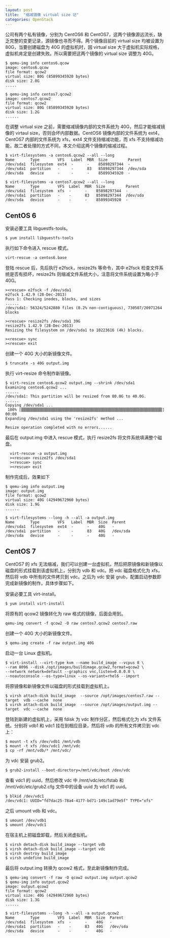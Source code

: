 ```yaml
---
layout: post
title:  "缩减镜像 virtual size 记"
categories: OpenStack
---
```


公司有两个私有镜像，分别为 CentOS6 和 CentOS7，这两个镜像源远流长，缺乏完整的变更记录，源镜像也寻而不得。两个镜像目前的 virtual size 均被设置为 80G，当要创建磁盘为 40G 的虚拟机时，因 virtual size 大于虚拟机实际规格，虚拟机肯定是创建失败。所以需要把这两个镜像的 virtual size 调整为 40G。

```
$ qemu-img info centos6.qcow
image: centos6.qcow
file format: qcow2
virtual size: 80G (85899345920 bytes)
disk size: 2.0G
.....

$ qemu-img info centos7.qcow2
image: centos7.qcow2
file format: qcow2
virtual size: 80G (85899345920 bytes)
disk size: 1.2G
......
```


在调整 virtual size 之前，需要缩减镜像内部的文件系统为 40G，然后才能缩减镜像的 virtaul size，否则会坏内部数据。CentOS6 镜像内部的文件系统为 ext4，CentOS7 内部的文件系统为 xfs，ext4 文件支持缩减功能，而 xfs 不支持缩减功能，故二者处理的方式不同，本文介绍这两个镜像的缩减过程。


```
$ virt-filesystems -a centos6.qcow2 --all --long
Name       Type        VFS   Label  MBR  Size         Parent
/dev/sda1  filesystem  ext4  -      -    85898297344  -
/dev/sda1  partition   -     -      83   85898297344  /dev/sda
/dev/sda   device      -     -      -    85899345920  -

$ virt-filesystems -a centos7.qcow2 --all --long
Name       Type        VFS  Label  MBR  Size         Parent
/dev/sda1  filesystem  xfs  -      -    85898297344  -
/dev/sda1  partition   -    -      83   85898297344  /dev/sda
/dev/sda   device      -    -      -    85899345920  -
```

## CentOS 6

安装必要工具 libguestfs-tools。

```
$ yum install libguestfs-tools
```

执行如下命令进入 rescue 模式。

```
virt-rescue -a centos6.base
```

登陆 rescue 后，先后执行 e2fsck，resize2fs 等命令，其中 e2fsck 检查文件系统是否有损坏，resize2fs 则缩减文件系统大小，注意将文件系统设置为略小于 40G。

```
><rescue> e2fsck -f /dev/sda1
e2fsck 1.42.9 (28-Dec-2013)
Pass 1: Checking inodes, blocks, and sizes
......
/dev/sda1: 56324/5242880 files (0.2% non-contiguous), 730507/20971264 blocks

><rescue> resize2fs /dev/sda1 39G
resize2fs 1.42.9 (28-Dec-2013)
Resizing the filesystem on /dev/sda1 to 10223616 (4k) blocks.

><rescue> sync
><rescue> exit
```

创建一个 40G 大小的新镜像文件。

```
$ truncate -s 40G output.img
```

执行 virt-resize 命令制作新镜像。 

```
$ virt-resize centos6.qcow2 output.img --shrink /dev/sda1
Examining centos6.qcow2 ...
......
/dev/sda1: This partition will be resized from 80.0G to 40.0G.
......
Copying /dev/sda1 ...
 100% ⟦▒▒▒▒▒▒▒▒▒▒▒▒▒▒▒▒▒▒▒▒▒▒▒▒▒▒▒▒▒▒▒▒▒▒▒▒▒▒▒▒▒▒▒▒▒▒▒▒▒▒▒▒▒▒▒▒▒▒▒▒▒▒⟧ 00:00
Expanding /dev/sda1 using the 'resize2fs' method ...

Resize operation completed with no errors......
```

最后在 output.img 中进入 rescue 模式，执行 resize2fs 将文件系统填满整个磁盘。

```
  virt-rescue -a output.img
  ><rescue> resize2fs /dev/sda1
  ><rescue> sync
  ><rescue> exit
```

制作完成后，效果如下

```
$ qemu-img info output.img
image: output.img
file format: qcow2
virtual size: 40G (42949672960 bytes)
disk size: 1.9G
......

$ virt-filesystems --long -h --all -a output.img
Name       Type        VFS   Label  MBR  Size  Parent
/dev/sda1  filesystem  ext4  -      -    40G   -
/dev/sda1  partition   -     -      83   40G   /dev/sda
/dev/sda   device      -     -      -    40G   -

```

## CentOS 7

CentOS7 的 xfs 无法缩减，我们可以创建一台虚拟机，然后把原镜像和新镜像以磁盘的形式挂载到该虚拟机上，分别为 vdb 和 vdc。把 vdc 磁盘格式化为 xfs，然后将 vdb 中所有的文件拷贝到 vdc。之后为 vdc 安装 grub，配置启动参数即完成新镜像的制作，具体步骤如下。

安装必要工具 virt-install。

```
$ yum install virt-install
```

将原有的 qcow2 镜像转化为 raw 格式的镜像，后面会用到。

```
qemu-img convert -f qcow2 -O raw centos7.qcow2 centos7.raw
```

创建一个 40G 大小的新镜像文件。

```
$ qemu-img create -f raw output.img 40G
```

启动一台 Linux 虚拟机。

```
$ virt-install --virt-type kvm --name build_image --vcpus 8 \
--ram 8096 --disk /opt/images/buildimage.qcow2,format=qcow2 \
--network network=default --graphics vnc,listen=0.0.0.0 \
--noautoconsole --os-type=linux --os-variant=rhel6 --import
```

将原镜像和新镜像文件以磁盘的形式挂载到虚拟机上。

```
$ virsh attach-disk build_image  --source /opt/images/centos7.raw --target  vdb --cache  none
$ virsh attach-disk build_image  --source /opt/images/output.img --target  vdc --cache  none
```

登陆到新建的虚拟机上，采用 fdisk 为 vdc 制作分区，然后格式化为 xfs 文件系统。分别将 vdb1 和 vdc1 挂在到相应目录，然后将 vdb 的所有文件拷贝到 vdc 上：

```
$ mount -t xfs /dev/vdb1 /mnt/vdb
$ mount -t xfs /dev/vdc1 /mnt/vdc
$ cp -rf /mnt/vdb/* /mnt/vdc/
```

为 vdc 安装 grub2。

```
$ grub2-install --boot-directory=/mnt/vdc/boot /dev/vdc
```

查看 vdc1 的 uuid，然后修改 vdc 中 /mnt/vdc/etc/fstab 和 /mnt/vdc/etc/grub2.cfg 文件中的设备 uuid 为 vdc1 的 uuid。

```
$ blkid /dev/vdc1
/dev/vdc1: UUID="fd7dac25-78a4-4177-bd71-149c1ad79e5f" TYPE="xfs"
```

之后 umount vdb 和 vdc。

```
$ umount /dev/vdb1
$ umount /dev/vdc1
```

在宿主机上把磁盘卸载，然后关闭虚拟机。

```
$ virsh detach-disk build_image --target vdb
$ virsh detach-disk build_image --target vdc
$ virsh destroy build_image
$ virsh undefine build_image
```

最后将 output.img 转换为 qcow2 格式，至此新镜像制作完成。

```
$ qemu-img convert -f raw -O qcow2 output.img output.qcow2
$ qemu-img info output.qcow2
image: output.qcow2
file format: qcow2
virtual size: 40G (42949672960 bytes)
disk size: 1.3G
......

$ virt-filesystems --long -h --all -a output.qcow2
Name       Type        VFS  Label  MBR  Size  Parent
/dev/sda1  filesystem  xfs  -      -    40G   -
/dev/sda1  partition   -    -      83   40G   /dev/sda
/dev/sda   device      -    -      -    40G   -

```




